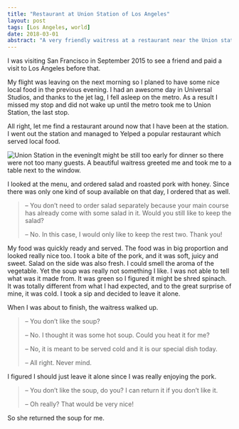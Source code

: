 ```yaml
---
title: "Restaurant at Union Station of Los Angeles"
layout: post
tags: [Los Angeles, world]
date: 2018-03-01
abstract: "A very friendly waitress at a restaurant near the Union station of Los Angeles"
---
```

I was visiting San Francisco in September 2015 to see a friend and paid
a visit to Los Angeles before that.

My flight was leaving on the next morning so I planed to have some nice
local food in the previous evening. I had an awesome day in Universal
Studios, and thanks to the jet lag, I fell asleep on the metro. As a
result I missed my stop and did not wake up until the metro took me to
Union Station, the last stop.

All right, let me find a restaurant around now that I have been at the
station. I went out the station and managed to Yelped a popular
restaurant which served local food.

![Union Station in the
evening](https://user-images.githubusercontent.com/7418648/56807582-33961d80-6827-11e9-89f5-bd176585ca74.jpg)It
might be still too early for dinner so there were not too many guests. A
beautiful waitress greeted me and took me to a table next to the window.

I looked at the menu, and ordered salad and roasted pork with honey.
Since there was only one kind of soup available on that day, I ordered
that as well.

> – You don’t need to order salad separately because your main course
> has already come with some salad in it. Would you still like to keep
> the salad?
>
> – No. In this case, I would only like to keep the rest two. Thank you!

My food was quickly ready and served. The food was in big proportion and
looked really nice too. I took a bite of the pork, and it was soft,
juicy and sweet. Salad on the side was also fresh. I could smell the
aroma of the vegetable. Yet the soup was really not something I like. I
was not able to tell what was it made from. It was green so I figured it
might be shred spinach. It was totally different from what I had
expected, and to the great surprise of mine, it was cold. I took a sip
and decided to leave it alone.

When I was about to finish, the waitress walked up.

> – You don’t like the soup?
>
> – No. I thought it was some hot soup. Could you heat it for me?
>
> – No, it is meant to be served cold and it is our special dish today.
>
> – All right. Never mind.

I figured I should just leave it alone since I was really enjoying the
pork.

> – You don’t like the soup, do you? I can return it if you don’t like
> it.
>
> – Oh really? That would be very nice!

So she returned the soup for me.
